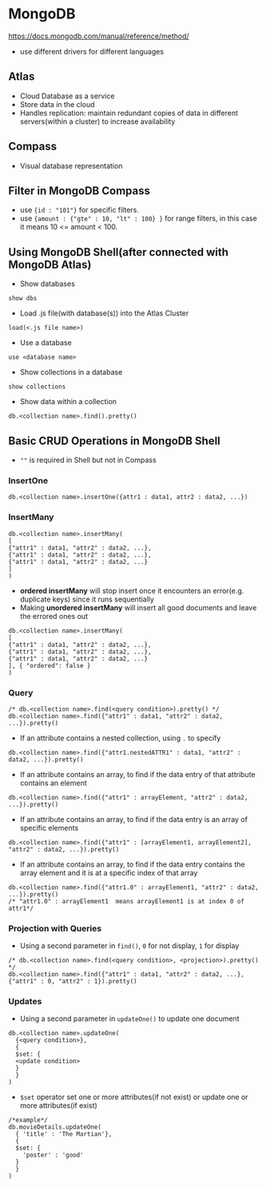 # MongoDB
https://docs.mongodb.com/manual/reference/method/

- use different drivers for different languages

## Atlas
- Cloud Database as a service
- Store data in the cloud
- Handles replication: maintain redundant copies of data in different servers(within a cluster) to increase availability

## Compass
- Visual database representation

## Filter in MongoDB Compass
- use `{id : "101"}` for specific filters.
- use `{amount : {"gte" : 10, "lt" : 100} }` for range filters, in this case it means 10 <= amount < 100.

## Using MongoDB Shell(after connected with MongoDB Atlas)
- Show databases
```MongoDB
show dbs
```
- Load .js file(with database(s)) into the Atlas Cluster
```MongoDB
load(<.js file name>)
```
- Use a database
```MongoDB
use <database name>
```
- Show collections in a database
```MongoDB
show collections
```
- Show data within a collection
```MongoDB
db.<collection name>.find().pretty()
```
## Basic CRUD Operations in MongoDB Shell 
- `""` is required in Shell but not in Compass

### InsertOne
```MongoDB
db.<collection name>.insertOne({attr1 : data1, attr2 : data2, ...})
```
### InsertMany
```MongoDB
db.<collection name>.insertMany(
[
{"attr1" : data1, "attr2" : data2, ...},
{"attr1" : data1, "attr2" : data2, ...},
{"attr1" : data1, "attr2" : data2, ...}
]
)
```
- **ordered insertMany** will stop insert once it encounters an error(e.g. duplicate keys) since it runs sequentially
- Making **unordered insertMany** will insert all good documents and leave the errored ones out
```MongoDB
db.<collection name>.insertMany(
[
{"attr1" : data1, "attr2" : data2, ...},
{"attr1" : data1, "attr2" : data2, ...},
{"attr1" : data1, "attr2" : data2, ...}
], { "ordered": false }
)
```

### Query
```MongoDB
/* db.<collection name>.find(<query condition>).pretty() */
db.<collection name>.find({"attr1" : data1, "attr2" : data2, ...}).pretty()
```
- If an attribute contains a nested collection, using `.` to specify
```MongoDB
db.<collection name>.find({"attr1.nestedATTR1" : data1, "attr2" : data2, ...}).pretty()
```
- If an attribute contains an array, to find if the data entry of that attribute contains an element
```MongoDB
db.<collection name>.find({"attr1" : arrayElement, "attr2" : data2, ...}).pretty()
```
- If an attribute contains an array, to find if the data entry is an array of specific elements
```MongoDB
db.<collection name>.find({"attr1" : [arrayElement1, arrayElement2], "attr2" : data2, ...}).pretty()
```
- If an attribute contains an array, to find if the data entry contains the array element and it is at a specific index of that array
```MongoDB
db.<collection name>.find({"attr1.0" : arrayElement1, "attr2" : data2, ...}).pretty()
/* "attr1.0" : arrayElement1  means arrayElement1 is at index 0 of attr1*/
```
### Projection with Queries
- Using a second parameter in `find()`, `0` for not display, `1` for display
```MongoDB
/* db.<collection name>.find(<query condition>, <projection>).pretty() */
db.<collection name>.find({"attr1" : data1, "attr2" : data2, ...},  {"attr1" : 0, "attr2" : 1}).pretty()
```

### Updates
- Using a second parameter in `updateOne()` to update one document
```MongoDB
db.<collection name>.updateOne(
  {<query condition>},
  {
  $set: {
  <update condition>
  }
  }
)
```
- `$set` operator set one or more attributes(if not exist) or update one or more attributes(if exist)
```MongoDB
/*example*/
db.movieDetails.updateOne(
  { 'title' : 'The Martian'},
  {
  $set: {
    'poster' : 'good'
  }
  }
)
```
